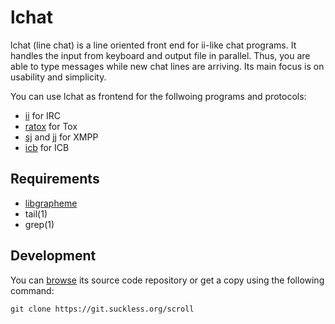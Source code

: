 lchat
=====
lchat (line chat) is a line oriented front end for ii-like chat programs.
It handles the input from keyboard and output file in parallel.  Thus, you are
able to type messages while new chat lines are arriving.  Its main focus is on
usability and simplicity.

You can use lchat as frontend for the follwoing programs and protocols:

* [ii](https://tools.suckless.org/ii) for IRC
* [ratox](https://git.2f30.org/ratox) for Tox
* [sj](https://github.com/younix/sj) and [jj](https://23.fi/jj) for XMPP
* [icb](https://github.com/czarkoff/icb) for ICB

Requirements
------------
* [libgrapheme](https://libs.suckless.org/libgrapheme)
* tail(1)
* grep(1)

Development
-----------
You can [browse](//git.suckless.org/scroll) its source code repository or get a
copy using the following command:

	git clone https://git.suckless.org/scroll
